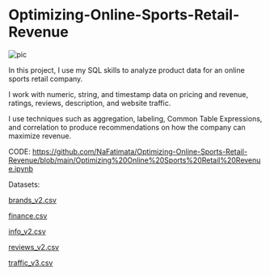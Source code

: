 # Optimizing-Online-Sports-Retail-Revenue

![pic](https://user-images.githubusercontent.com/89815266/192077876-a5d0dbb9-5d77-4856-8960-6ffc25af07f1.jpg)

In this project, I use my SQL skills to analyze product data for an online sports retail company. 

I work with numeric, string, and timestamp data on pricing and revenue, ratings, reviews, description, and website traffic.

I use techniques such as aggregation, labeling, Common Table Expressions, and correlation to produce recommendations on how the company can maximize revenue. 

CODE: https://github.com/NaFatimata/Optimizing-Online-Sports-Retail-Revenue/blob/main/Optimizing%20Online%20Sports%20Retail%20Revenue.ipynb

Datasets: 

[brands_v2.csv](https://github.com/NaFatimata/Optimizing-Online-Sports-Retail-Revenue/files/9637827/brands_v2.csv)

[finance.csv](https://github.com/NaFatimata/Optimizing-Online-Sports-Retail-Revenue/files/9637829/finance.csv)

[info_v2.csv](https://github.com/NaFatimata/Optimizing-Online-Sports-Retail-Revenue/files/9637830/info_v2.csv)

[reviews_v2.csv](https://github.com/NaFatimata/Optimizing-Online-Sports-Retail-Revenue/files/9637831/reviews_v2.csv)

[traffic_v3.csv](https://github.com/NaFatimata/Optimizing-Online-Sports-Retail-Revenue/files/9637833/traffic_v3.csv)
